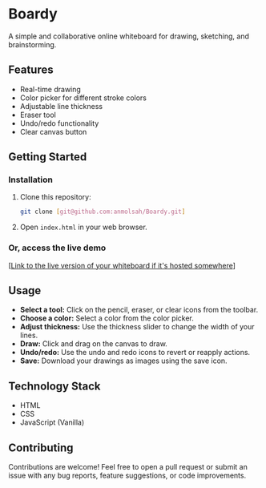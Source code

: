 # Boardy

A simple and collaborative online whiteboard for drawing, sketching, and brainstorming.

## Features

*   Real-time drawing 
*   Color picker for different stroke colors
*   Adjustable line thickness
*   Eraser tool
*   Undo/redo functionality
*   Clear canvas button

## Getting Started

### Installation

1.  Clone this repository:
    ```bash
    git clone [git@github.com:anmolsah/Boardy.git]
    ```
2.  Open `index.html` in your web browser.

### Or, access the live demo

[[Link to the live version of your whiteboard if it's hosted somewhere](https://boaardy.netlify.app/)]

## Usage

*   **Select a tool:** Click on the pencil, eraser, or clear icons from the toolbar.
*   **Choose a color:** Select a color from the color picker.
*   **Adjust thickness:** Use the thickness slider to change the width of your lines.
*   **Draw:** Click and drag on the canvas to draw.
*   **Undo/redo:** Use the undo and redo icons to revert or reapply actions.
*   **Save:** Download your drawings as images using the save icon.

## Technology Stack

*   HTML
*   CSS
*   JavaScript (Vanilla)

## Contributing

Contributions are welcome! Feel free to open a pull request or submit an issue with any bug reports, feature suggestions, or code improvements.


